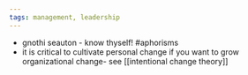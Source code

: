 ```yaml
---
tags: management, leadership
---
```


- gnothi seauton - know thyself! #aphorisms
- it is critical to cultivate personal change if you want to grow organizational change- see [[intentional change theory]]